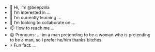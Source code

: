 - 👋 Hi, I’m @beepzilla
- 👀 I’m interested in ...
- 🌱 I’m currently learning ...
- 💞️ I’m looking to collaborate on ...
- 📫 How to reach me ...
- 😄 Pronouns: ... im a man pretending to be a woman who is pretending to be a man, so i prefer he/him thanks bitches
- ⚡ Fun fact: ...

<!---
beepzilla/beepzilla is a ✨ special ✨ repository because its `README.md` (this file) appears on your GitHub profile.
You can click the Preview link to take a look at your changes.
--->
